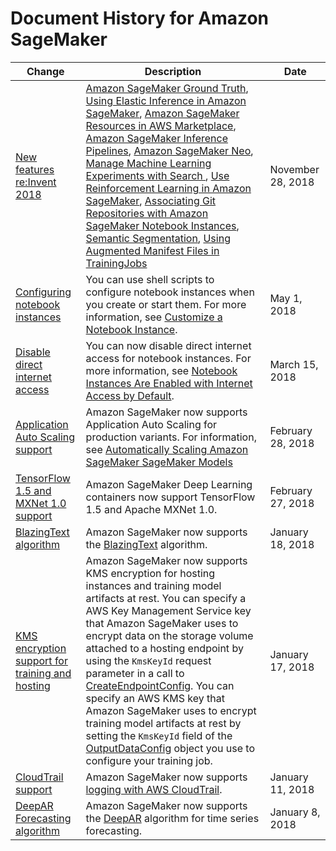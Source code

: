 # Document History for Amazon SageMaker<a name="doc-history"></a>

| Change | Description | Date | 
| --- |--- |--- |
| [New features re:Invent 2018](https://docs.aws.amazon.com/sagemaker/latest/dg/whatis.html) | [Amazon SageMaker Ground Truth](https://docs.aws.amazon.com/sagemaker/latest/dg/sms.html), [Using Elastic Inference in Amazon SageMaker](https://docs.aws.amazon.com/sagemaker/latest/dg/ei.html), [Amazon SageMaker Resources in AWS Marketplace](https://docs.aws.amazon.com/sagemaker/latest/dg/sagemaker-marketplace.html), [Amazon SageMaker Inference Pipelines](https://docs.aws.amazon.com/sagemaker/latest/dg/inference-pipelines.html), [Amazon SageMaker Neo](https://docs.aws.amazon.com/sagemaker/latest/dg/Neo.html), [Manage Machine Learning Experiments with Search ](https://docs.aws.amazon.com/sagemaker/latest/dg/search.html), [Use Reinforcement Learning in Amazon SageMaker](https://docs.aws.amazon.com/sagemaker/latest/dg/reinforcement-learning.html), [Associating Git Repositories with Amazon SageMaker Notebook Instances](https://docs.aws.amazon.com/sagemaker/latest/dg/nbi-git-repo.html), [Semantic Segmentation](https://docs.aws.amazon.com/sagemaker/latest/dg/semantic-segmentation.html), [Using Augmented Manifest Files in TrainingJobs](https://docs.aws.amazon.com/sagemaker/latest/dg/augmented-manifest.html) | November 28, 2018 | 
| [Configuring notebook instances](https://docs.aws.amazon.com/sagemaker/latest/dg/notebook-lifecycle-config.html) | You can use shell scripts to configure notebook instances when you create or start them\. For more information, see [Customize a Notebook Instance](https://docs.aws.amazon.com/sagemaker/latest/dg/notebook-lifecycle-config.html)\. | May 1, 2018 | 
| [Disable direct internet access](https://docs.aws.amazon.com/sagemaker/latest/dg/appendix-additional-considerations.html#appendix-notebook-and-internet-access) | You can now disable direct internet access for notebook instances\. For more information, see [Notebook Instances Are Enabled with Internet Access by Default](https://docs.aws.amazon.com/sagemaker/latest/dg/appendix-additional-considerations.html#appendix-notebook-and-internet-access)\. | March 15, 2018 | 
| [Application Auto Scaling support](https://docs.aws.amazon.com/sagemaker/latest/dg/endpoint-auto-scaling.html) | Amazon SageMaker now supports Application Auto Scaling for production variants\. For information, see [Automatically Scaling Amazon SageMaker SageMaker Models](https://docs.aws.amazon.com/sagemaker/latest/dg/endpoint-auto-scaling.html) | February 28, 2018 | 
| [TensorFlow 1\.5 and MXNet 1\.0 support](#doc-history) | Amazon SageMaker Deep Learning containers now support TensorFlow 1\.5 and Apache MXNet 1\.0\. | February 27, 2018 | 
| [BlazingText algorithm](https://docs.aws.amazon.com/sagemaker/latest/dg/blazingtext.html) | Amazon SageMaker now supports the [BlazingText](https://docs.aws.amazon.com/sagemaker/latest/dg/blazingtext.html) algorithm\. | January 18, 2018 | 
| [KMS encryption support for training and hosting](https://docs.aws.amazon.com/sagemaker/latest/dg/API_CreateEndpointConfig.html) | Amazon SageMaker now supports KMS encryption for hosting instances and training model artifacts at rest\. You can specify a AWS Key Management Service key that Amazon SageMaker uses to encrypt data on the storage volume attached to a hosting endpoint by using the `KmsKeyId` request parameter in a call to [CreateEndpointConfig](https://docs.aws.amazon.com/sagemaker/latest/dg/API_CreateEndpointConfig.html)\. You can specify an AWS KMS key that Amazon SageMaker uses to encrypt training model artifacts at rest by setting the `KmsKeyId` field of the [OutputDataConfig](https://docs.aws.amazon.com/sagemaker/latest/dg/API_OutputDataConfig.html) object you use to configure your training job\. | January 17, 2018 | 
| [CloudTrail support](https://docs.aws.amazon.com/sagemaker/latest/dg/logging-using-cloudtrail.html) | Amazon SageMaker now supports [logging with AWS CloudTrail](https://docs.aws.amazon.com/sagemaker/latest/dg/logging-using-cloudtrail.html)\. | January 11, 2018 | 
| [DeepAR Forecasting algorithm](https://docs.aws.amazon.com/sagemaker/latest/dg/deepar.html) | Amazon SageMaker now supports the [DeepAR](https://docs.aws.amazon.com/sagemaker/latest/dg/deepar.html) algorithm for time series forecasting\. | January 8, 2018 | 
